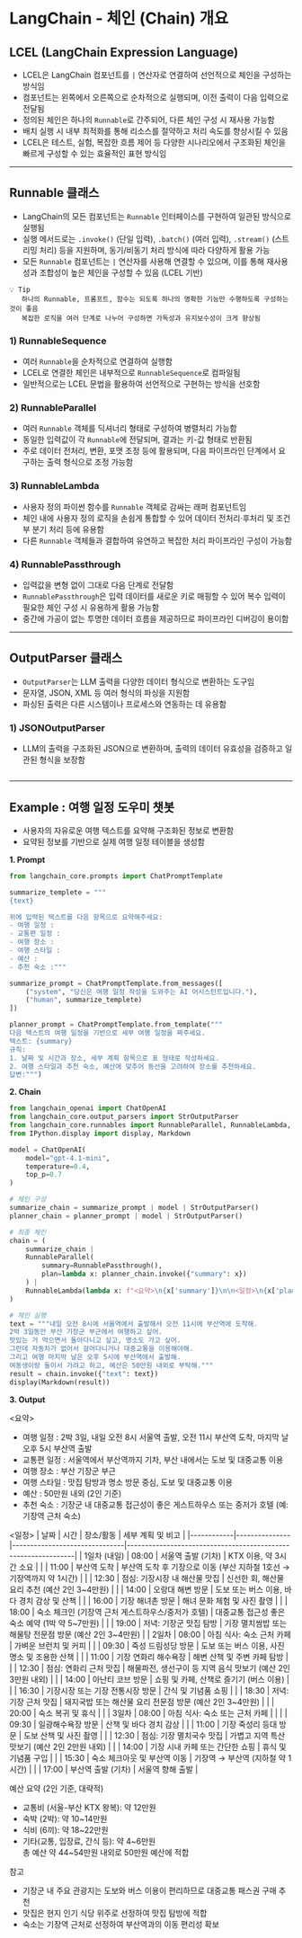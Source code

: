 # LangChain - 체인 (Chain) 개요 

## LCEL (LangChain Expression Language)

- LCEL은 LangChain 컴포넌트를 `|` 연산자로 연결하여 선언적으로 체인을 구성하는 방식임
- 컴포넌트는 왼쪽에서 오른쪽으로 순차적으로 실행되며, 이전 출력이 다음 입력으로 전달됨  
- 정의된 체인은 하나의 `Runnable`로 간주되어, 다른 체인 구성 시 재사용 가능함  
- 배치 실행 시 내부 최적화를 통해 리소스를 절약하고 처리 속도를 향상시킬 수 있음  
- LCEL은 테스트, 실험, 복잡한 흐름 제어 등 다양한 시나리오에서 구조화된 체인을 빠르게 구성할 수 있는 효율적인 표현 방식임

---

## Runnable 클래스

- LangChain의 모든 컴포넌트는 `Runnable` 인터페이스를 구현하여 일관된 방식으로 실행됨  
- 실행 메서드로는 `.invoke()` (단일 입력), `.batch()` (여러 입력), `.stream()` (스트리밍 처리) 등을 지원하며, 동기/비동기 처리 방식에 따라 다양하게 활용 가능  
- 모든 `Runnable` 컴포넌트는 `|` 연산자를 사용해 연결할 수 있으며, 이를 통해 재사용성과 조합성이 높은 체인을 구성할 수 있음 (LCEL 기반)

```
💡 Tip
   하나의 Runnable, 프롬프트, 함수는 되도록 하나의 명확한 기능만 수행하도록 구성하는 것이 좋음
   복잡한 로직을 여러 단계로 나누어 구성하면 가독성과 유지보수성이 크게 향상됨
```


### 1\) RunnableSequence

- 여러 `Runnable`을 순차적으로 연결하여 실행함
- LCEL로 연결한 체인은 내부적으로 `RunnableSequence`로 컴파일됨
- 일반적으로는 LCEL 문법을 활용하여 선언적으로 구현하는 방식을 선호함

### 2\) RunnableParallel

- 여러 `Runnable` 객체를 딕셔너리 형태로 구성하여 병렬처리 가능함
- 동일한 입력값이 각 `Runnable`에 전달되며, 결과는 키-값 형태로 반환됨
- 주로 데이터 전처리, 변환, 포맷 조정 등에 활용되며, 다음 파이프라인 단계에서 요구하는 출력 형식으로 조정 가능함

### 3\) RunnableLambda

- 사용자 정의 파이썬 함수를 `Runnable` 객체로 감싸는 래퍼 컴포넌트임
- 체인 내에 사용자 정의 로직을 손쉽게 통합할 수 있어 데이터 전처리·후처리 및 조건부 분기 처리 등에 유용함
- 다른 `Runnable` 객체들과 결합하여 유연하고 복잡한 처리 파이프라인 구성이 가능함

### 4\) RunnablePassthrough

- 입력값을 변형 없이 그대로 다음 단계로 전달함
- `RunnablePassthrough`은 입력 데이터를 새로운 키로 매핑할 수 있어 복수 입력이 필요한 체인 구성 시 유용하게 활용 가능함
- 중간에 가공이 없는 투명한 데이터 흐름을 제공하므로 파이프라인 디버깅이 용이함

---

## OutputParser 클래스

- `OutputParser`는 LLM 출력을 다양한 데이터 형식으로 변환하는 도구임
- 문자열, JSON, XML 등 여러 형식의 파싱을 지원함
- 파싱된 출력은 다른 시스템이나 프로세스와 연동하는 데 유용함

### 1\) JSONOutputParser

- LLM의 출력을 구조화된 JSON으로 변환하며, 출력의 데이터 유효성을 검증하고 일관된 형식을 보장함

```python

```


---

## Example : 여행 일정 도우미 챗봇

- 사용자의 자유로운 여행 텍스트를 요약해 구조화된 정보로 변환함
- 요약된 정보를 기반으로 실제 여행 일정 테이블을 생성함

**1. Prompt**

```python
from langchain_core.prompts import ChatPromptTemplate

summarize_templete = """
{text}

위에 입력된 텍스트를 다음 항목으로 요약해주세요: 
- 여행 일정 :
- 교통편 일정 :
- 여행 장소 :
- 여행 스타일 :
- 예산 :
- 추천 숙소 :"""

summarize_prompt = ChatPromptTemplate.from_messages([
    ("system", "당신은 여행 일정 작성을 도와주는 AI 어시스턴트입니다."),
    ("human", summarize_templete)
])

planner_prompt = ChatPromptTemplate.from_template("""
다음 텍스트의 여행 일정을 기반으로 세부 여행 일정을 짜주세요.
텍스트: {summary}
규칙:
1. 날짜 및 시간과 장소, 세부 계획 항목으로 표 형태로 작성하세요.
2. 여행 스타일과 추천 숙소, 예산에 맞추어 동선을 고려하여 장소를 추천하세요.
답변:""")
```

**2. Chain**

```python
from langchain_openai import ChatOpenAI
from langchain_core.output_parsers import StrOutputParser
from langchain_core.runnables import RunnableParallel, RunnableLambda, RunnablePassthrough
from IPython.display import display, Markdown

model = ChatOpenAI(
    model="gpt-4.1-mini",
    temperature=0.4,
    top_p=0.7
)

# 체인 구성
summarize_chain = summarize_prompt | model | StrOutputParser()
planner_chain = planner_prompt | model | StrOutputParser()

# 최종 체인
chain = (
    summarize_chain |
    RunnableParallel(
        summary=RunnablePassthrough(),
        plan=lambda x: planner_chain.invoke({"summary": x})
    ) |
    RunnableLambda(lambda x: f"<요약>\n{x['summary']}\n\n<일정>\n{x['plan']}")
)

# 체인 실행
text = """내일 오전 8시에 서울역에서 출발해서 오전 11시에 부산역에 도착해.
2박 3일동안 부산 기장군 부근에서 여행하고 싶어.
맛있는 거 먹으면서 돌아다니고 싶고, 명소도 가고 싶어.
그런데 자동차가 없어서 걸어다니거나 대중교통을 이용해야해.
그리고 여행 마지막 날은 오후 5시에 부산역에서 출발해.
여동생이랑 둘이서 가려고 하고, 예산은 50만원 내외로 부탁해."""
result = chain.invoke({"text": text})
display(Markdown(result))
```

**3. Output**

<요약>
- 여행 일정 : 2박 3일, 내일 오전 8시 서울역 출발, 오전 11시 부산역 도착, 마지막 날 오후 5시 부산역 출발  
- 교통편 일정 : 서울역에서 부산역까지 기차, 부산 내에서는 도보 및 대중교통 이용  
- 여행 장소 : 부산 기장군 부근  
- 여행 스타일 : 맛집 탐방과 명소 방문 중심, 도보 및 대중교통 이용  
- 예산 : 50만원 내외 (2인 기준)  
- 추천 숙소 : 기장군 내 대중교통 접근성이 좋은 게스트하우스 또는 중저가 호텔 (예: 기장역 근처 숙소)

<일정>
| 날짜       | 시간          | 장소/활동                      | 세부 계획 및 비고                                              |
|------------|---------------|-------------------------------|---------------------------------------------------------------|
| 1일차 (내일) | 08:00         | 서울역 출발 (기차)             | KTX 이용, 약 3시간 소요                                       |
|            | 11:00         | 부산역 도착                   | 부산역 도착 후 기장으로 이동 (부산 지하철 1호선 → 기장역까지 약 1시간) |
|            | 12:30         | 점심: 기장시장 내 해산물 맛집 | 신선한 회, 해산물 요리 추천 (예산 2인 3~4만원)                |
|            | 14:00         | 오랑대 해변 방문              | 도보 또는 버스 이용, 바다 경치 감상 및 산책                    |
|            | 16:00         | 기장 해녀촌 방문              | 해녀 문화 체험 및 사진 촬영                                   |
|            | 18:00         | 숙소 체크인 (기장역 근처 게스트하우스/중저가 호텔) | 대중교통 접근성 좋은 숙소 예약 (1박 약 5~7만원)               |
|            | 19:00         | 저녁: 기장군 맛집 탐방        | 기장 멸치쌈밥 또는 해물탕 전문점 방문 (예산 2인 3~4만원)       |
| 2일차      | 08:00         | 아침 식사: 숙소 근처 카페      | 가벼운 브런치 및 커피                                         |
|            | 09:30         | 죽성 드림성당 방문            | 도보 또는 버스 이용, 사진 명소 및 조용한 산책                  |
|            | 11:00         | 기장 연화리 해수욕장          | 해변 산책 및 주변 카페 탐방                                   |
|            | 12:30         | 점심: 연화리 근처 맛집         | 해물파전, 생선구이 등 지역 음식 맛보기 (예산 2인 3만원 내외)   |
|            | 14:00         | 아난티 코브 방문              | 쇼핑 및 카페, 산책로 즐기기 (버스 이용)                        |
|            | 16:30         | 기장시장 또는 기장 전통시장 방문 | 간식 및 기념품 쇼핑                                           |
|            | 18:30         | 저녁: 기장 근처 맛집           | 돼지국밥 또는 해산물 요리 전문점 방문 (예산 2인 3~4만원)       |
|            | 20:00         | 숙소 복귀 및 휴식             |                                                               |
| 3일차      | 08:00         | 아침 식사: 숙소 또는 근처 카페 |                                                               |
|            | 09:30         | 일광해수욕장 방문             | 산책 및 바다 경치 감상                                        |
|            | 11:00         | 기장 죽성리 등대 방문         | 도보 산책 및 사진 촬영                                        |
|            | 12:30         | 점심: 기장 멸치국수 맛집       | 가볍고 지역 특산 맛보기 (예산 2인 2만원 내외)                  |
|            | 14:00         | 기장 시내 카페 또는 간단한 쇼핑 | 휴식 및 기념품 구입                                           |
|            | 15:30         | 숙소 체크아웃 및 부산역 이동   | 기장역 → 부산역 (지하철 약 1시간)                              |
|            | 17:00         | 부산역 출발 (기차)             | 서울역 향해 출발                                              |


예산 요약 (2인 기준, 대략적)
- 교통비 (서울-부산 KTX 왕복): 약 12만원  
- 숙박 (2박): 약 10~14만원  
- 식비 (6끼): 약 18~22만원  
- 기타(교통, 입장료, 간식 등): 약 4~6만원  
총 예산 약 44~54만원 내외로 50만원 예산에 적합

참고
- 기장군 내 주요 관광지는 도보와 버스 이용이 편리하므로 대중교통 패스권 구매 추천  
- 맛집은 현지 인기 식당 위주로 선정하여 맛집 탐방에 적합  
- 숙소는 기장역 근처로 선정하여 부산역과의 이동 편리성 확보
